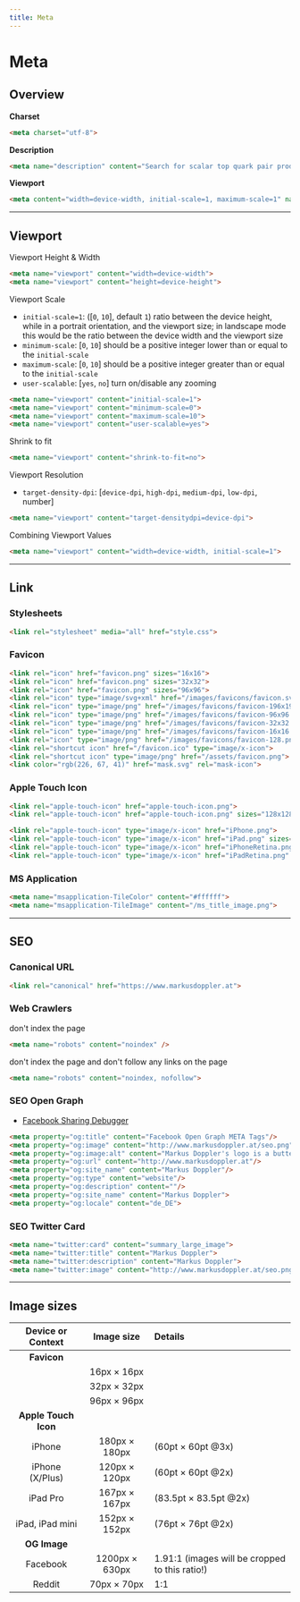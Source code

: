 ```yaml
---
title: Meta
---
```


# Meta


<section>

## Overview


**Charset**
```html
<meta charset="utf-8">
```

**Description**
```html
<meta name="description" content="Search for scalar top quark pair production in the dilepton final state at 13 TeV in the full Run2 dataset">
```

**Viewport**
```html
<meta content="width=device-width, initial-scale=1, maximum-scale=1" name="viewport">
```


</section>

---


<section>

## Viewport

Viewport Height & Width

```html
<meta name="viewport" content="width=device-width">
<meta name="viewport" content="height=device-height">
```

Viewport Scale
* `initial-scale=1`: ([`0`, `10`], default `1`) ratio between the device height, while in a portrait orientation, and the viewport size; in landscape mode this would be the ratio between the device width and the viewport size
* `minimum-scale`: [`0`, `10`] should be a positive integer lower than or equal to the `initial-scale`
* `maximum-scale`: [`0`, `10`] should be a positive integer greater than or equal to the `initial-scale`
* `user-scalable`: [`yes`, `no`] turn on/disable any zooming

```html
<meta name="viewport" content="initial-scale=1">
<meta name="viewport" content="minimum-scale=0">
<meta name="viewport" content="maximum-scale=10">
<meta name="viewport" content="user-scalable=yes">
```

Shrink to fit
```html
<meta name="viewport" content="shrink-to-fit=no">
```


Viewport Resolution
* `target-density-dpi`: [`device-dpi`, `high-dpi`, `medium-dpi`, `low-dpi`, number]

```html
<meta name="viewport" content="target-densitydpi=device-dpi">
```


Combining Viewport Values

```html
<meta name="viewport" content="width=device-width, initial-scale=1">
```

</section>

---

<section>

## Link

### Stylesheets
```html
<link rel="stylesheet" media="all" href="style.css">
```


### Favicon
```html
<link rel="icon" href="favicon.png" sizes="16x16">
<link rel="icon" href="favicon.png" sizes="32x32">
<link rel="icon" href="favicon.png" sizes="96x96">
<link rel="icon" type="image/svg+xml" href="/images/favicons/favicon.svg" sizes="any">
<link rel="icon" type="image/png" href="/images/favicons/favicon-196x196.png" sizes="196x196">
<link rel="icon" type="image/png" href="/images/favicons/favicon-96x96.png" sizes="96x96">
<link rel="icon" type="image/png" href="/images/favicons/favicon-32x32.png" sizes="32x32">
<link rel="icon" type="image/png" href="/images/favicons/favicon-16x16.png" sizes="16x16">
<link rel="icon" type="image/png" href="/images/favicons/favicon-128.png" sizes="128x128">
<link rel="shortcut icon" href="/favicon.ico" type="image/x-icon">
<link rel="shortcut icon" type="image/png" href="/assets/favicon.png">
<link color="rgb(226, 67, 41)" href="mask.svg" rel="mask-icon">
```


### Apple Touch Icon
```html
<link rel="apple-touch-icon" href="apple-touch-icon.png">
<link rel="apple-touch-icon" href="apple-touch-icon.png" sizes="128x128">

<link rel="apple-touch-icon" type="image/x-icon" href="iPhone.png">
<link rel="apple-touch-icon" type="image/x-icon" href="iPad.png" sizes="76x76">
<link rel="apple-touch-icon" type="image/x-icon" href="iPhoneRetina.png" sizes="120x120">
<link rel="apple-touch-icon" type="image/x-icon" href="iPadRetina.png" sizes="152x152">
```

### MS Application
```html
<meta name="msapplication-TileColor" content="#ffffff">
<meta name="msapplication-TileImage" content="/ms_title_image.png">
```

</section>

---

<section>

## SEO

### Canonical URL
```html
<link rel="canonical" href="https://www.markusdoppler.at">
```

### Web Crawlers

don't index the page
```html
<meta name="robots" content="noindex" />
```

don't index the page and don't follow any links on the page
```html
<meta name="robots" content="noindex, nofollow">
```


### SEO Open Graph
* [Facebook Sharing Debugger](https://developers.facebook.com/tools/debug/sharing/)

```html
<meta property="og:title" content="Facebook Open Graph META Tags"/>
<meta property="og:image" content="http://www.markusdoppler.at/seo.png"/>
<meta property="og:image:alt" content="Markus Doppler's logo is a butterfly.">
<meta property="og:url" content="http://www.markusdoppler.at"/>
<meta property="og:site_name" content="Markus Doppler"/>
<meta property="og:type" content="website"/>
<meta property="og:description" content=""/>
<meta property="og:site_name" content="Markus Doppler">
<meta property="og:locale" content="de_DE">
```

### SEO Twitter Card

```html
<meta name="twitter:card" content="summary_large_image">
<meta name="twitter:title" content="Markus Doppler">
<meta name="twitter:description" content="Markus Doppler">
<meta name="twitter:image" content="http://www.markusdoppler.at/seo.png">
```

</section>

---

<section>

## Image sizes

|      Device or Context      |    Image size    |          Details          |
|:---------------------------:|:----------------:|:--------------------------|
| **Favicon**           	    |                  |                           |
|                             | 16px × 16px      |                           |
|                             | 32px × 32px      |                           |
|                             | 96px × 96px      |                           |
| **Apple Touch Icon**        |                  |                           |
| iPhone	                    | 180px × 180px    | (60pt × 60pt @3x)         |
| iPhone (X/Plus)	            | 120px × 120px    | (60pt × 60pt @2x)         |
| iPad Pro	                  | 167px × 167px    | (83.5pt × 83.5pt @2x)     |
| iPad, iPad mini	            | 152px × 152px    | (76pt × 76pt @2x)         |
| **OG Image**         	      |                  |                           |
| Facebook                    | 1200px × 630px   | 1.91:1 (images will be cropped to this ratio!) |
| Reddit                      | 70px × 70px      | 1:1                       |


</section>